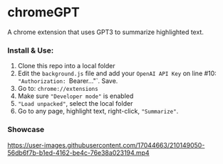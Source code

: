 # chromeGPT
A chrome extension that uses GPT3 to summarize highlighted text.

### Install & Use:

1. Clone this repo into a local folder
2. Edit the `background.js` file and add your `OpenAI API Key` on line #10: `"Authorization: `Bearer..."`. Save.
2. Go to: `chrome://extensions`
3. Make sure `"Developer mode"` is enabled
4. `"Load unpacked"`, select the local folder
5. Go to any page, highlight text, right-click, `"Summarize"`.

### Showcase

https://user-images.githubusercontent.com/17044663/210149050-56db6f7b-b1ed-4162-be4c-76e38a023194.mp4
